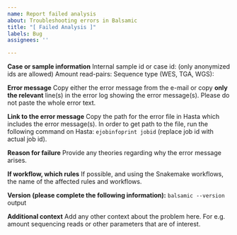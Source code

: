 ```yaml
---
name: Report failed analysis
about: Troubleshooting errors in Balsamic
title: "[ Failed Analysis ]"
labels: Bug
assignees: ''

---
```


**Case or sample information**
Internal sample id or case id: (only anonymized ids are allowed)
Amount read-pairs:
Sequence type (WES, TGA, WGS):

**Error message**
Copy either the error message from the e-mail or copy **only the relevant** line(s) in the error log showing the error message(s). Please do not paste the whole error text.

**Link to the error message**
Copy the path for the error file in Hasta which includes the error message(s). In order to get path to the file, run the following command on Hasta: `ejobinfoprint jobid` (replace job id with actual job id).

**Reason for failure**
Provide any theories regarding why the error message arises.

**If workflow, which rules**
If possible, and using the Snakemake workflows, the name of the affected rules and workflows.

**Version (please complete the following information):**
`balsamic --version` output

**Additional context**
Add any other context about the problem here. For e.g. amount sequencing reads or other parameters that are of interest.
